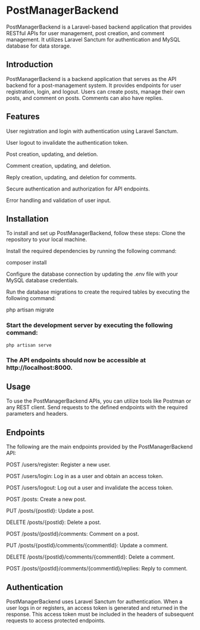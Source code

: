 
# PostManagerBackend

  PostManagerBackend is a Laravel-based backend application that provides RESTful APIs for user management, post creation, and comment management. It utilizes Laravel Sanctum for authentication and 
  MySQL database for data storage.
  
## Introduction

  PostManagerBackend is a backend application that serves as the API backend for a post-management system. It provides endpoints for user registration, login, and logout. Users can create posts,           manage their own posts, and comment on posts. Comments can also have replies.

## Features

   User registration and login with authentication using Laravel Sanctum.
   
   User logout to invalidate the authentication token.
   
   Post creation, updating, and deletion.
   
   Comment creation, updating, and deletion.

   Reply creation, updating, and deletion for comments.
   
   Secure authentication and authorization for API endpoints.
   
   Error handling and validation of user input.
   
## Installation
  To install and set up PostManagerBackend, follow these steps:
  Clone the repository to your local machine.
  
  Install the required dependencies by running the following command:

  composer install
  
  Configure the database connection by updating the .env file with your MySQL database credentials.
  
  Run the database migrations to create the required tables by executing the following command:
  
  php artisan migrate

 ### Start the development server by executing the following command:
    php artisan serve
### The API endpoints should now be accessible at http://localhost:8000.

## Usage
To use the PostManagerBackend APIs, you can utilize tools like Postman or any REST client.
Send requests to the defined endpoints with the required parameters and headers.

## Endpoints

The following are the main endpoints provided by the PostManagerBackend API:

POST /users/register: Register a new user.

POST /users/login: Log in as a user and obtain an access token.

POST /users/logout: Log out a user and invalidate the access token.

POST /posts: Create a new post.

PUT /posts/{postId}: Update a post.

DELETE /posts/{postId}: Delete a post.

POST /posts/{postId}/comments: Comment on a post.

PUT /posts/{postId}/comments/{commentId}: Update a comment.

DELETE /posts/{postId}/comments/{commentId}: Delete a comment.

POST /posts/{postId}/comments/{commentId}/replies: Reply to comment.



## Authentication

PostManagerBackend uses Laravel Sanctum for authentication. 
When a user logs in or registers, an access token is generated and returned in the response.
This access token must be included in the headers of subsequent requests to access protected endpoints.
